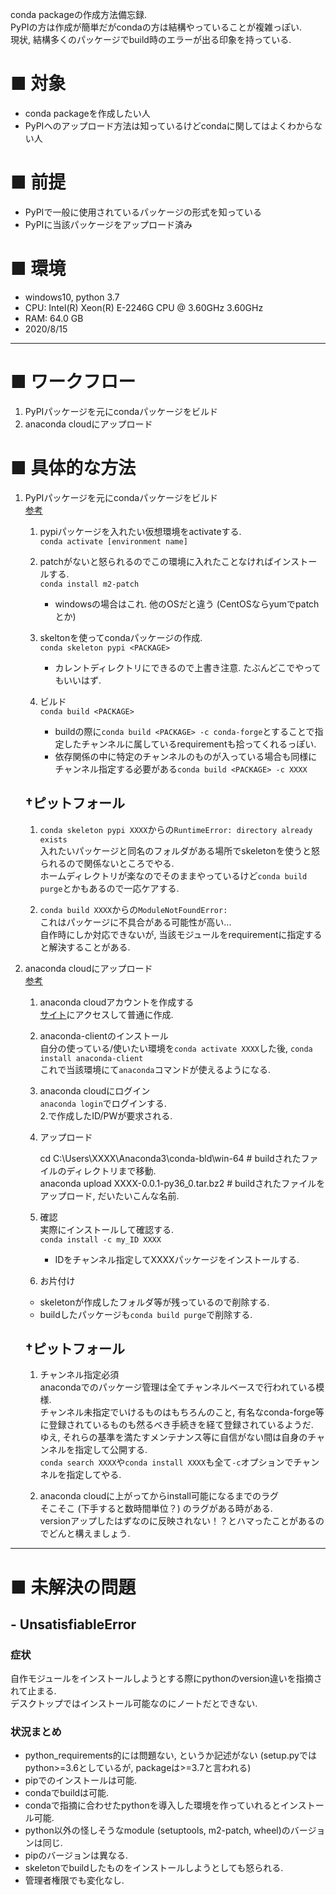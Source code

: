 conda packageの作成方法備忘録.  
PyPIの方は作成が簡単だがcondaの方は結構やっていることが複雑っぽい.  
現状, 結構多くのパッケージでbuild時のエラーが出る印象を持っている.  

# ■ 対象  
* conda packageを作成したい人  
* PyPIへのアップロード方法は知っているけどcondaに関してはよくわからない人  

# ■ 前提
* PyPIで一般に使用されているパッケージの形式を知っている  
* PyPIに当該パッケージをアップロード済み  

# ■ 環境
* windows10, python 3.7  
* CPU: Intel(R) Xeon(R) E-2246G CPU @ 3.60GHz 3.60GHz  
* RAM: 64.0 GB  
* 2020/8/15  

***
# ■ ワークフロー
1. PyPIパッケージを元にcondaパッケージをビルド  
1. anaconda cloudにアップロード  

# ■ 具体的な方法
1. PyPIパッケージを元にcondaパッケージをビルド  
[参考](https://analytics-note.xyz/mac/conda-skeleton-pypi/)  

    1. pypiパッケージを入れたい仮想環境をactivateする.  
    `conda activate [environment name]`

    1. patchがないと怒られるのでこの環境に入れたことなければインストールする.  
    `conda install m2-patch`
        * windowsの場合はこれ. 他のOSだと違う (CentOSならyumでpatchとか)  

    1. skeltonを使ってcondaパッケージの作成.  
    `conda skeleton pypi <PACKAGE>`    
        * カレントディレクトリにできるので上書き注意. たぶんどこでやってもいいはず.  

    1. ビルド  
    `conda build <PACKAGE>`
        * buildの際に`conda build <PACKAGE> -c conda-forge`とすることで指定したチャンネルに属しているrequirementも拾ってくれるっぽい.  
        * 依存関係の中に特定のチャンネルのものが入っている場合も同様にチャンネル指定する必要がある`conda build <PACKAGE> -c XXXX`

    ## †ピットフォール
    1. `conda skeleton pypi XXXX`からの`RuntimeError: directory already exists`  
    入れたいパッケージと同名のフォルダがある場所でskeletonを使うと怒られるので関係ないところでやる.  
    ホームディレクトリが楽なのでそのままやっているけど`conda build purge`とかもあるので一応ケアする.  

    1. `conda build XXXX`からの`ModuleNotFoundError:`  
    これはパッケージに不具合がある可能性が高い...  
    自作時にしか対応できないが, 当該モジュールをrequirementに指定すると解決することがある.  

1. anaconda cloudにアップロード  
[参考](https://iroha.daizutabi.net/anaconda/)  

    1. anaconda cloudアカウントを作成する  
    [サイト](https://anaconda.org/)にアクセスして普通に作成.  

    1. anaconda-clientのインストール  
    自分の使っている/使いたい環境を`conda activate XXXX`した後, `conda install anaconda-client`  
    これで当該環境にて`anaconda`コマンドが使えるようになる.  

    1. anaconda cloudにログイン  
    `anaconda login`でログインする.  
    2.で作成したID/PWが要求される.  

    1. アップロード  
    
        cd C:\Users\XXXX\Anaconda3\conda-bld\win-64 # buildされたファイルのディレクトリまで移動.  
        anaconda upload XXXX-0.0.1-py36_0.tar.bz2 # buildされたファイルをアップロード, だいたいこんな名前.  
    
    
    1. 確認  
    実際にインストールして確認する.  
    `conda install -c my_ID XXXX`  
        * IDをチャンネル指定してXXXXパッケージをインストールする.  

    1. お片付け
    * skeletonが作成したフォルダ等が残っているので削除する.  
    * buildしたパッケージも`conda build purge`で削除する.  
      
    ## †ピットフォール
    1. チャンネル指定必須    
    anacondaでのパッケージ管理は全てチャンネルベースで行われている模様.  
    チャンネル未指定でいけるものはもちろんのこと, 有名なconda-forge等に登録されているものも然るべき手続きを経て登録されているようだ.  
    ゆえ, それらの基準を満たすメンテナンス等に自信がない間は自身のチャンネルを指定して公開する.  
    `conda search XXXX`や`conda install XXXX`も全て`-c`オプションでチャンネルを指定してやる.  

    1. anaconda cloudに上がってからinstall可能になるまでのラグ    
    そこそこ (下手すると数時間単位？) のラグがある時がある.  
    versionアップしたはずなのに反映されない！？とハマったことがあるのでどんと構えましょう.  


***
# ■ 未解決の問題
## - UnsatisfiableError
### 症状
自作モジュールをインストールしようとする際にpythonのversion違いを指摘されて止まる.  
デスクトップではインストール可能なのにノートだとできない.  
### 状況まとめ
* python_requirements的には問題ない, というか記述がない (setup.pyではpython>=3.6としているが, packageは>=3.7と言われる)  
* pipでのインストールは可能.  
* condaでbuildは可能.  
* condaで指摘に合わせたpythonを導入した環境を作っていれるとインストール可能.  
* python以外の怪しそうなmodule (setuptools, m2-patch, wheel)のバージョンは同じ.  
* pipのバージョンは異なる.  
* skeletonでbuildしたものをインストールしようとしても怒られる.  
* 管理者権限でも変化なし.  
